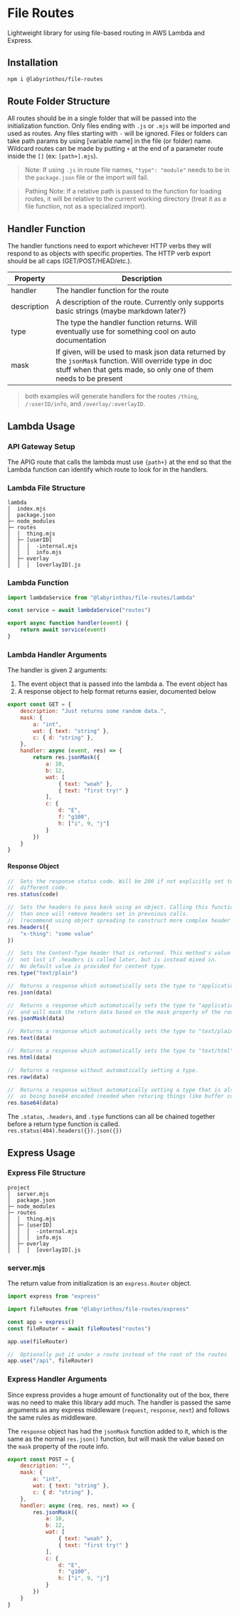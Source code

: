 # File Routes
Lightweight library for using file-based routing in AWS Lambda and Express.

## Installation
```bash
npm i @labyrinthos/file-routes
```

## Route Folder Structure
All routes should be in a single folder that will be passed into the
initialization function. Only files ending with `.js` or `.mjs` will be imported
and used as routes. Any files starting with `-` will be ignored. Files or
folders can take path params by using [variable name] in the file (or folder)
name. Wildcard routes can be made by putting `+` at the end of a parameter route
inside the `[]` (ex: `[path+].mjs`).

> Note: If using `.js` in route file names, `"type": "module"` needs to be in
> the `package.json` file or the import will fail.

> Pathing Note: If a relative path is passed to the function for loading routes,
> it will be relative to the current working directory (treat it as a file
> function, not as a specialized import).

## Handler Function
The handler functions need to export whichever HTTP verbs they will respond to
as objects with specific properties. The HTTP verb export should be all caps
(GET/POST/HEAD/etc.).

| Property | Description |
| --- | --- |
| handler | The handler function for the route
| description | A description of the route. Currently only supports basic strings (maybe markdown later?)
| type | The type the handler function returns. Will eventually use for something cool on auto documentation
| mask | If given, will be used to mask json data returned by the `jsonMask` function. Will override type in doc stuff when that gets made, so only one of them needs to be present

> both examples will generate handlers for the routes
> `/thing`, `/:userID/info`, and `/overlay/:overlayID`.

## Lambda Usage

### API Gateway Setup
The APIG route that calls the lambda must use `{path+}` at the end so that the
Lambda function can identify which route to look for in the handlers.

### Lambda File Structure
```
lambda
│  index.mjs
│  package.json
├─ node_modules
├─ routes
│  │  thing.mjs
│  ├─ [userID]
│  │  │  -internal.mjs
│  │  │  info.mjs
│  ├─ overlay
│  │  │  [overlayID].js
```

### Lambda Function
```javascript
import lambdaService from "@labyrinthos/file-routes/lambda"

const service = await lambdaService("routes")

export async function handler(event) {
    return await service(event)
}
```

### Lambda Handler Arguments
The handler is given 2 arguments:
1. The event object that is passed into the lambda
    a. The event object has
2. A response object to help format returns easier, documented below

```javascript
export const GET = {
    description: "Just returns some random data.",
    mask: {
        a: "int",
        wat: { text: "string" },
        c: { d: "string" },
    },
    handler: async (event, res) => {
        return res.jsonMask({
            a: 10,
            b: 12,
            wat: [
                { text: "woah" },
                { text: "first try!" }
            ],
            c: {
                d: "E",
                f: "g100",
                h: ["i", 9, "j"]
            }
        })
    }
}
```

#### Response Object
```javascript
//  Sets the response status code. Will be 200 if not explicitly set to a
//  different code.
res.status(code)

//  Sets the headers to pass back using an object. Calling this function more
//  than once will remove headers set in prevoious calls.
//  (recommend using object spreading to construct more complex header sets)
res.headers({
    "x-thing": "some value"
})

//  Sets the Content-Type header that is returned. This method's value is
//  not lost if .headers is called later, but is instead mixed in.
//  No default value is provided for content type.
res.type("text/plain")

//  Returns a response which automatically sets the type to "application/json".
res.json(data)

//  Returns a response which automatically sets the type to "application/json"
//  and will mask the return data based on the mask property of the route info.
res.jsonMask(data)

//  Returns a response which automatically sets the type to "text/plain".
res.text(data)

//  Returns a response which automatically sets the type to "text/html".
res.html(data)

//  Returns a response without automatically setting a type.
res.raw(data)

//  Returns a response without automatically setting a type that is also marked
//  as being base64 encoded (needed when returing things like buffer contents).
res.base64(data)
```
The `.status`, `.headers`, and `.type` functions can all be chained together
before a return type function is called. `res.status(404).headers({}).json({})`


## Express Usage

### Express File Structure
```
project
│  server.mjs
│  package.json
├─ node_modules
├─ routes
│  │  thing.mjs
│  ├─ [userID]
│  │  │  -internal.mjs
│  │  │  info.mjs
│  ├─ overlay
│  │  │  [overlayID].js
```

### server.mjs
The return value from initialization is an `express.Router` object.
```javascript
import express from "express"

import fileRoutes from "@labyrinthos/file-routes/express"

const app = express()
const fileRouter = await fileRoutes("routes")

app.use(fileRouter)

//  Optionally put it under a route instead of the root of the routes
app.use("/api", fileRouter)
```

### Express Handler Arguments
Since express provides a huge amount of functionality out of the box, there
was no need to make this library add much. The handler is passed the same
arguments as any express middleware (`request`, `response`, `next`) and follows
the same rules as middleware.

The `response` object has had the `jsonMask` function added to it, which is the
same as the normal `res.json()` function, but will mask the value based on the
`mask` property of the route info.

```javascript
export const POST = {
    description: "",
    mask: {
        a: "int",
        wat: { text: "string" },
        c: { d: "string" },
    },
    handler: async (req, res, next) => {
        res.jsonMask({
            a: 10,
            b: 12,
            wat: [
                { text: "woah" },
                { text: "first try!" }
            ],
            c: {
                d: "E",
                f: "g100",
                h: ["i", 9, "j"]
            }
        })
    }
}
```
